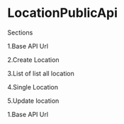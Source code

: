 # LocationPublicApi
Sections

1.Base API Url

2.Create Location

3.List of list all location

4.Single Location

5.Update location

1.Base API Url
